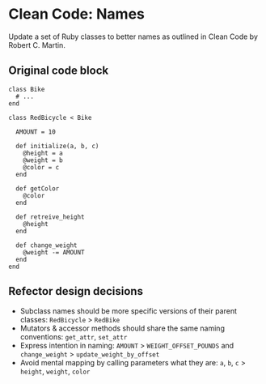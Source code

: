 # Clean Code: Names

Update a set of Ruby classes to better names as outlined in Clean Code by Robert C. Martin.

## Original code block  

```
class Bike
  # ...
end

class RedBicycle < Bike

  AMOUNT = 10

  def initialize(a, b, c)
    @height = a
    @weight = b
    @color = c
  end

  def getColor
    @color
  end

  def retreive_height
    @height
  end

  def change_weight
    @weight -= AMOUNT
  end
end
```

## Refector design decisions

- Subclass names should be more specific versions of their parent classes: `RedBicycle` > `RedBike`
- Mutators & accessor methods should share the same naming conventions: `get_attr`, `set_attr`
- Express intention in naming: `AMOUNT` > `WEIGHT_OFFSET_POUNDS` and `change_weight` > `update_weight_by_offset`
- Avoid mental mapping by calling parameters what they are: `a`, `b`, `c` > `height`, `weight`, `color`
